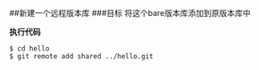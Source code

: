 ##新建一个远程版本库
###目标
将这个bare版本库添加到原版本库中

**执行代码**

`$ cd hello`  
`$ git remote add shared ../hello.git`  

